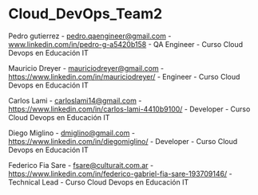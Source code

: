 # Cloud_DevOps_Team2

Pedro gutierrez - pedro.qaengineer@gmail.com - www.linkedin.com/in/pedro-g-a5420b158 - QA Engineer - Curso Cloud Devops en Educación IT

Mauricio Dreyer - mauriciodreyer@gmail.com - https://www.linkedin.com/in/mauriciodreyer/ - Engineer - Curso Cloud Devops en Educación IT

Carlos Lami - carloslami14@gmail.com - https://www.linkedin.com/in/carlos-lami-4410b9100/ - Developer - Curso Cloud Devops en Educación IT

Diego Miglino - dmiglino@gmail.com - https://www.linkedin.com/in/diegomiglino/ - Developer - Curso Cloud Devops en Educación IT

Federico Fia Sare - fsare@culturait.com.ar - https://www.linkedin.com/in/federico-gabriel-fia-sare-193709146/ - Technical Lead - Curso Cloud Devops en Educación IT